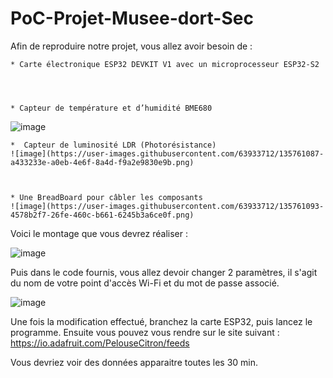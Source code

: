 # PoC-Projet-Musee-dort-Sec


Afin de reproduire notre projet, vous allez avoir besoin de :


    * Carte électronique ESP32 DEVKIT V1 avec un microprocesseur ESP32-S2
    


 
    * Capteur de température et d’humidité BME680 
   ![image](https://user-images.githubusercontent.com/63933712/135760993-3ef18748-6ff0-48ea-bbe2-77673b6087d2.png)

    
    *  Capteur de luminosité LDR (Photorésistance) 
    ![image](https://user-images.githubusercontent.com/63933712/135761087-a433233e-a0eb-4e6f-8a4d-f9a2e9830e9b.png)



    * Une BreadBoard pour câbler les composants
    ![image](https://user-images.githubusercontent.com/63933712/135761093-4578b2f7-26fe-460c-b661-6245b3a6ce0f.png)





Voici le montage que vous devrez réaliser :

![image](https://user-images.githubusercontent.com/63933712/135760741-20b1009e-1b71-4324-859b-743405da8bcf.png)

Puis dans le code fournis, vous allez devoir changer 2 paramètres, il s'agit du nom de votre point d'accès Wi-Fi et du mot de passe associé.

![image](https://user-images.githubusercontent.com/63933712/135761128-c98f5d52-db42-470c-b28d-c1ee874503c6.png)

Une fois la modification effectué, branchez la carte ESP32, puis lancez le programme. Ensuite vous pouvez vous rendre sur le site suivant : 
https://io.adafruit.com/PelouseCitron/feeds 

Vous devriez voir des données apparaitre toutes les 30 min.





